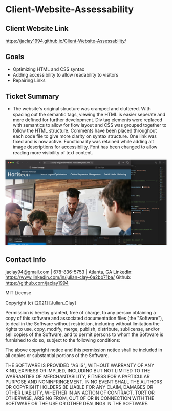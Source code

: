 # Client-Website-Assessability

## Client Website Link
https://jaclay1994.github.io/Client-Website-Assessability/

## Goals

* Optimizing HTML and CSS syntax 
* Adding accessibility to allow readability to visitors
* Repairing Links

## Ticket Summary

* The website's original structure was cramped and cluttered. With spacing out the semantic tags, viewing the HTML is easier seperate and more defined for further development. Div tag elements were replaced with semantics to allow for flow layout and CSS was grouped together to follow the HTML structure. Comments have been placed throughout each code file to give more clarity on syntax structure. One link was fixed and is now active. Functionality was retained while adding alt image descriptions for accessibility. Font has been changed to allow reading more visibility of text content.

![Screenshot of Website](assets/images/Screenshot.png)

## Contact Info
jaclay94@gmail.com | 678-836-5753 | Atlanta, GA 
LinkedIn: https://www.linkedin.com/in/julian-clay-6a2bb71ba/
Github: https://github.com/jaclay1994

MIT License

Copyright (c) [2021] [Julian_Clay]

Permission is hereby granted, free of charge, to any person obtaining a copy
of this software and associated documentation files (the "Software"), to deal
in the Software without restriction, including without limitation the rights
to use, copy, modify, merge, publish, distribute, sublicense, and/or sell
copies of the Software, and to permit persons to whom the Software is
furnished to do so, subject to the following conditions:

The above copyright notice and this permission notice shall be included in all
copies or substantial portions of the Software.

THE SOFTWARE IS PROVIDED "AS IS", WITHOUT WARRANTY OF ANY KIND, EXPRESS OR
IMPLIED, INCLUDING BUT NOT LIMITED TO THE WARRANTIES OF MERCHANTABILITY,
FITNESS FOR A PARTICULAR PURPOSE AND NONINFRINGEMENT. IN NO EVENT SHALL THE
AUTHORS OR COPYRIGHT HOLDERS BE LIABLE FOR ANY CLAIM, DAMAGES OR OTHER
LIABILITY, WHETHER IN AN ACTION OF CONTRACT, TORT OR OTHERWISE, ARISING FROM,
OUT OF OR IN CONNECTION WITH THE SOFTWARE OR THE USE OR OTHER DEALINGS IN THE
SOFTWARE.